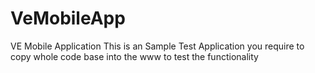 VeMobileApp
===========

VE Mobile Application
This is an Sample Test Application you require to copy whole code base into the www to test the functionality

